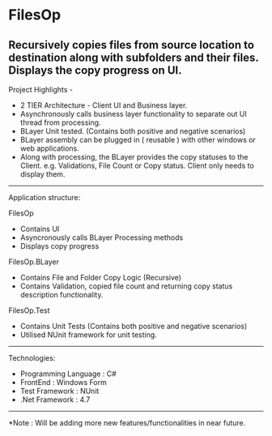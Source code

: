 # FilesOp
Recursively copies files from source location to destination along with subfolders and their files. Displays the copy progress on UI.
--------------------------------------------------------------------------------------------------------------------
Project Highlights -

 - 2 TIER Architecture - Client UI and Business layer.
 - Asynchronously calls business layer functionality to separate out UI thread from processing.
 - BLayer Unit tested. (Contains both positive and negative scenarios)
 - BLayer assembly can be plugged in ( reusable ) with other windows or web applications.
 - Along with processing, the BLayer provides the copy statuses to the Client.
   e.g. Validations, File Count or Copy status. Client only needs to display them.

--------------------------------------------------------------------------------------------------------------------
Application structure:

FilesOp
- Contains UI
- Asyncronously calls BLayer Processing methods
- Displays copy progress 

FilesOp.BLayer
- Contains File and Folder Copy Logic (Recursive)
- Contains Validation, copied file count and returning copy status description functionality.

FilesOp.Test
- Contains Unit Tests (Contains both positive and negative scenarios)
- Utilised NUnit framework for unit testing.

--------------------------------------------------------------------------------------------------------------------
Technologies:

- Programming Language : C#
- FrontEnd : Windows Form
- Test Framework : NUnit
- .Net Framework : 4.7

--------------------------------------------------------------------------------------------------------------------
*Note : Will be adding more new features/functionalities in near future.
